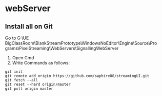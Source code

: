 # webServer
## Install all on Git 

Go to G:\UE BigClassRoom\BlankStreamPrototype\WindowsNoEditor\Engine\Source\Programs\PixelStreaming\WebServers\SignallingWebServer
1. Open Cmd 
2. Write Commands as follows:
```
git init
git remote add origin https://github.com/saphire88/streamingUI.git
git fetch --all
git reset --hard origin/master
git pull origin master
```
